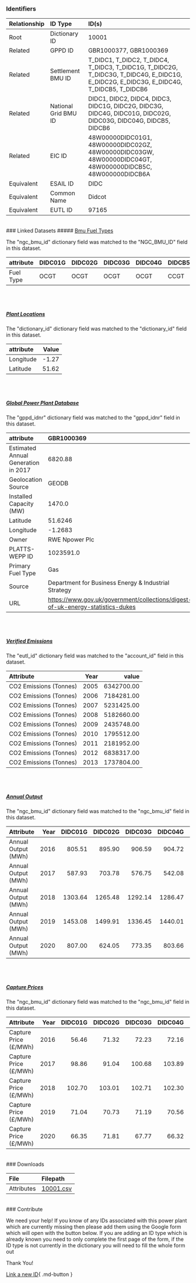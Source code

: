 ### Identifiers

| Relationship   | ID Type              | ID(s)                                                                                                                                  |
|:---------------|:---------------------|:---------------------------------------------------------------------------------------------------------------------------------------|
| Root           | Dictionary ID        | 10001                                                                                                                                  |
| Related        | GPPD ID              | GBR1000377, GBR1000369                                                                                                                 |
| Related        | Settlement BMU ID    | T_DIDC1, T_DIDC2, T_DIDC4, T_DIDC3, T_DIDC1G, T_DIDC2G, T_DIDC3G, T_DIDC4G, E_DIDC1G, E_DIDC2G, E_DIDC3G, E_DIDC4G, T_DIDCB5, T_DIDCB6 |
| Related        | National Grid BMU ID | DIDC1, DIDC2, DIDC4, DIDC3, DIDC1G, DIDC2G, DIDC3G, DIDC4G, DIDC01G, DIDC02G, DIDC03G, DIDC04G, DIDCB5, DIDCB6                         |
| Related        | EIC ID               | 48W00000DIDC01G1, 48W00000DIDC02GZ, 48W00000DIDC03GW, 48W00000DIDC04GT, 48W000000DIDCB5C, 48W000000DIDCB6A                             |
| Equivalent     | ESAIL ID             | DIDC                                                                                                                                   |
| Equivalent     | Common Name          | Didcot                                                                                                                                 |
| Equivalent     | EUTL ID              | 97165                                                                                                                                  |

<br>
### Linked Datasets
##### <a href="https://osuked.github.io/Power-Station-Dictionary/datasets/bmu-fuel-types">Bmu Fuel Types</a>



The "ngc_bmu_id" dictionary field was matched to the "NGC_BMU_ID" field in this dataset.

| attribute   | DIDC01G   | DIDC02G   | DIDC03G   | DIDC04G   | DIDCB5   | DIDCB6   |
|:------------|:----------|:----------|:----------|:----------|:---------|:---------|
| Fuel Type   | OCGT      | OCGT      | OCGT      | OCGT      | CCGT     | CCGT     |

<br><br>
##### <a href="https://osuked.github.io/Power-Station-Dictionary/datasets/plant-locations">Plant Locations</a>



The "dictionary_id" dictionary field was matched to the "dictionary_id" field in this dataset.

| attribute   |   Value |
|:------------|--------:|
| Longitude   |   -1.27 |
| Latitude    |   51.62 |

<br><br>
##### <a href="https://osuked.github.io/Power-Station-Dictionary/datasets/global-power-plant-database">Global Power Plant Database</a>



The "gppd_idnr" dictionary field was matched to the "gppd_idnr" field in this dataset.

| attribute                           | GBR1000369                                                                     | GBR1000377                                                                     |
|:------------------------------------|:-------------------------------------------------------------------------------|:-------------------------------------------------------------------------------|
| Estimated Annual Generation in 2017 | 6820.88                                                                        | 464.0                                                                          |
| Geolocation Source                  | GEODB                                                                          | GEODB                                                                          |
| Installed Capacity (MW)             | 1470.0                                                                         | 100.0                                                                          |
| Latitude                            | 51.6246                                                                        | 51.6246                                                                        |
| Longitude                           | -1.2683                                                                        | -1.2683                                                                        |
| Owner                               | RWE Npower Plc                                                                 | RWE Npower Plc                                                                 |
| PLATTS-WEPP ID                      | 1023591.0                                                                      | NaN                                                                            |
| Primary Fuel Type                   | Gas                                                                            | Gas                                                                            |
| Source                              | Department for Business Energy & Industrial Strategy                           | Department for Business Energy & Industrial Strategy                           |
| URL                                 | https://www.gov.uk/government/collections/digest-of-uk-energy-statistics-dukes | https://www.gov.uk/government/collections/digest-of-uk-energy-statistics-dukes |

<br><br>
##### <a href="https://osuked.github.io/Power-Station-Dictionary/datasets/verified-emissions">Verified Emissions</a>



The "eutl_id" dictionary field was matched to the "account_id" field in this dataset.

| Attribute              |   Year |      value |
|:-----------------------|-------:|-----------:|
| CO2 Emissions (Tonnes) |   2005 | 6342700.00 |
| CO2 Emissions (Tonnes) |   2006 | 7184281.00 |
| CO2 Emissions (Tonnes) |   2007 | 5231425.00 |
| CO2 Emissions (Tonnes) |   2008 | 5182660.00 |
| CO2 Emissions (Tonnes) |   2009 | 2435748.00 |
| CO2 Emissions (Tonnes) |   2010 | 1795512.00 |
| CO2 Emissions (Tonnes) |   2011 | 2181952.00 |
| CO2 Emissions (Tonnes) |   2012 | 6838317.00 |
| CO2 Emissions (Tonnes) |   2013 | 1737804.00 |

<br><br>
##### <a href="https://osuked.github.io/Power-Station-Dictionary/datasets/annual-output">Annual Output</a>



The "ngc_bmu_id" dictionary field was matched to the "ngc_bmu_id" field in this dataset.

| Attribute           |   Year |   DIDC01G |   DIDC02G |   DIDC03G |   DIDC04G |     DIDCB5 |     DIDCB6 |
|:--------------------|-------:|----------:|----------:|----------:|----------:|-----------:|-----------:|
| Annual Output (MWh) |   2016 |    805.51 |    895.90 |    906.59 |    904.72 | 3740564.95 | 2394716.10 |
| Annual Output (MWh) |   2017 |    587.93 |    703.78 |    576.75 |    542.08 | 3708766.45 | 2757882.40 |
| Annual Output (MWh) |   2018 |   1303.64 |   1265.48 |   1292.14 |   1286.47 | 3323661.45 | 2702690.75 |
| Annual Output (MWh) |   2019 |   1453.08 |   1499.91 |   1336.45 |   1440.01 | 4285470.60 | 2092243.40 |
| Annual Output (MWh) |   2020 |    807.00 |    624.05 |    773.35 |    803.66 | 2676611.45 | 1968618.25 |

<br><br>
##### <a href="https://osuked.github.io/Power-Station-Dictionary/datasets/capture-prices">Capture Prices</a>



The "ngc_bmu_id" dictionary field was matched to the "ngc_bmu_id" field in this dataset.

| Attribute             |   Year |   DIDC01G |   DIDC02G |   DIDC03G |   DIDC04G |   DIDCB5 |   DIDCB6 |
|:----------------------|-------:|----------:|----------:|----------:|----------:|---------:|---------:|
| Capture Price (£/MWh) |   2016 |     56.46 |     71.32 |     72.23 |     72.16 |    41.98 |    41.93 |
| Capture Price (£/MWh) |   2017 |     98.86 |     91.04 |    100.68 |    103.89 |    47.52 |    47.94 |
| Capture Price (£/MWh) |   2018 |    102.70 |    103.01 |    102.71 |    102.30 |    60.27 |    61.00 |
| Capture Price (£/MWh) |   2019 |     71.04 |     70.73 |     71.19 |     70.56 |    44.50 |    46.14 |
| Capture Price (£/MWh) |   2020 |     66.35 |     71.81 |     67.77 |     66.32 |    41.10 |    41.88 |


<br>
### Downloads


| File       | Filepath                                                                              |
|:-----------|:--------------------------------------------------------------------------------------|
| Attributes | [10001.csv](https://osuked.github.io/Power-Station-Dictionary/object_attrs/10001.csv) |


<br>
### Contribute

We need your help! If you know of any IDs associated with this power plant which are currently missing then please add them using the Google form which will open with the button below. If you are adding an ID type which is already known you need to only complete the first page of the form, if the ID type is not currently in the dictionary you will need to fill the whole form out

Thank You!

[Link a new ID](https://docs.google.com/forms/d/e/1FAIpQLSc5jRsQ7NgiLLXbwo9PUdwTQyuqbRwThltG56-o6NVSe7E_nw/viewform?usp=pp_url&entry.251912331=10001){ .md-button }